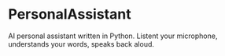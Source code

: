 # PersonalAssistant
AI personal assistant written in Python. Listent your microphone, understands your words, speaks back aloud.
